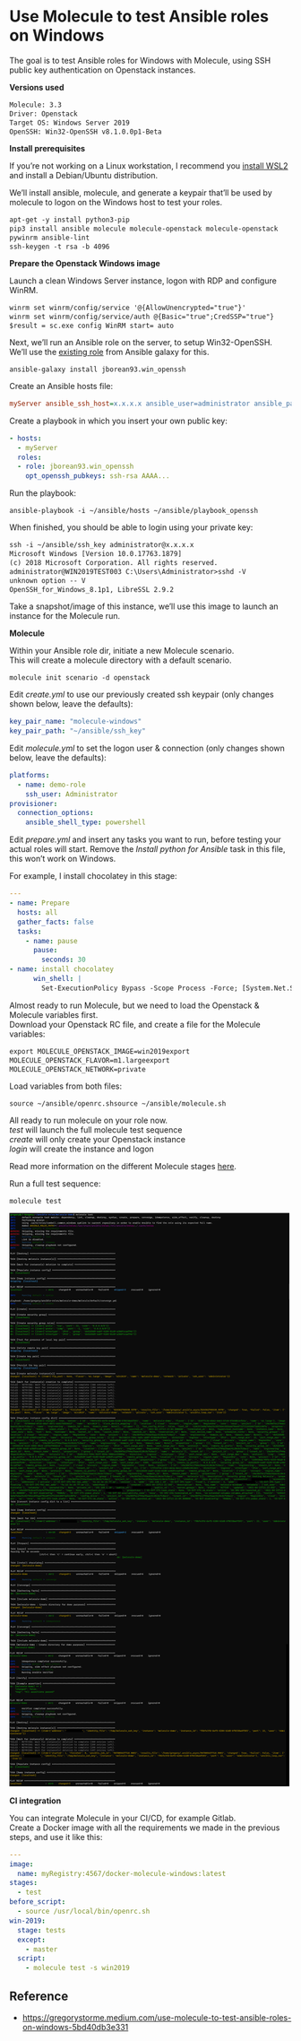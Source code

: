 
# Use Molecule to test Ansible roles on Windows

The goal is to test Ansible roles for Windows with Molecule, using SSH public key authentication on Openstack instances.

**Versions used**

```output
Molecule: 3.3  
Driver: Openstack  
Target OS: Windows Server 2019  
OpenSSH: Win32-OpenSSH v8.1.0.0p1-Beta
```

**Install prerequisites**

If you’re not working on a Linux workstation, I recommend you [install WSL2](https://docs.microsoft.com/en-us/windows/wsl/install-win10) and install a Debian/Ubuntu distribution.

We’ll install ansible, molecule, and generate a keypair that’ll be used by molecule to logon on the Windows host to test your roles.

```shell
apt-get -y install python3-pip
pip3 install ansible molecule molecule-openstack molecule-openstack pywinrm ansible-lint
ssh-keygen -t rsa -b 4096
```

**Prepare the Openstack Windows image**

Launch a clean Windows Server instance, logon with RDP and configure WinRM.

```shell
winrm set winrm/config/service '@{AllowUnencrypted="true"}'
winrm set winrm/config/service/auth @{Basic="true";CredSSP="true"}
$result = sc.exe config WinRM start= auto
```

Next, we’ll run an Ansible role on the server, to setup Win32-OpenSSH.  
We’ll use the [existing role](https://galaxy.ansible.com/jborean93/win_openssh) from Ansible galaxy for this.

```shell
ansible-galaxy install jborean93.win_openssh
```

Create an Ansible hosts file:

```ini
myServer ansible_ssh_host=x.x.x.x ansible_user=administrator ansible_password=Abc123?? ansible_connection=winrm ansible_port=5985 ansible_winrm_transport=credssp
```

Create a playbook in which you insert your own public key:

```yaml
- hosts:
  - myServer
  roles:
  - role: jborean93.win_openssh
    opt_openssh_pubkeys: ssh-rsa AAAA...
```

Run the playbook:

```shell
ansible-playbook -i ~/ansible/hosts ~/ansible/playbook_openssh
```

When finished, you should be able to login using your private key:

```shell
ssh -i ~/ansible/ssh_key administrator@x.x.x.x
Microsoft Windows [Version 10.0.17763.1879]
(c) 2018 Microsoft Corporation. All rights reserved.
administrator@WIN2019TEST003 C:\Users\Administrator>sshd -V
unknown option -- V
OpenSSH_for_Windows_8.1p1, LibreSSL 2.9.2

```

Take a snapshot/image of this instance, we’ll use this image to launch an instance for the Molecule run.

**Molecule**

Within your Ansible role dir, initiate a new Molecule scenario.  
This will create a molecule directory with a default scenario.

```shell
molecule init scenario -d openstack
```

Edit _create.yml_ to use our previously created ssh keypair (only changes shown below, leave the defaults):

```yaml
key_pair_name: "molecule-windows"
key_pair_path: "~/ansible/ssh_key"
```

Edit _molecule.yml_ to set the logon user & connection (only changes shown below, leave the defaults):

```yaml
platforms:
  - name: demo-role
    ssh_user: Administrator
provisioner:
  connection_options:
    ansible_shell_type: powershell
```

Edit _prepare.yml_ and insert any tasks you want to run, before testing your actual roles will start. Remove the _Install python for Ansible_ task in this file, this won’t work on Windows.  

For example, I install chocolatey in this stage:

```yaml
---
- name: Prepare
  hosts: all
  gather_facts: false
  tasks:
    - name: pause
      pause:
        seconds: 30
- name: install chocolatey
      win_shell: |
        Set-ExecutionPolicy Bypass -Scope Process -Force; [System.Net.ServicePointManager]::SecurityProtocol = [System.Net.ServicePointManager]::SecurityProtocol -bor 3072; iex ((New-Object System.Net.WebClient).DownloadString('https://chocolatey.org/install.ps1'))
```

Almost ready to run Molecule, but we need to load the Openstack & Molecule variables first.  
Download your Openstack RC file, and create a file for the Molecule variables:

```shell
export MOLECULE_OPENSTACK_IMAGE=win2019export MOLECULE_OPENSTACK_FLAVOR=m1.largeexport MOLECULE_OPENSTACK_NETWORK=private
```

Load variables from both files:

```shell
source ~/ansible/openrc.shsource ~/ansible/molecule.sh
```

All ready to run molecule on your role now.  
_test_ will launch the full molecule test sequence  
_create_ will only create your Openstack instance  
_login_ will create the instance and logon

Read more information on the different Molecule stages [here](https://molecule.readthedocs.io/en/latest/).

Run a full test sequence:

```
molecule test
```

![](./img/1_PiV8Q5CTPkN8tzc2gquaFQ.png)

**CI integration**

You can integrate Molecule in your CI/CD, for example Gitlab.  
Create a Docker image with all the requirements we made in the previous steps, and use it like this:

```yaml
---
image:
  name: myRegistry:4567/docker-molecule-windows:latest
stages:
  - test
before_script:
  - source /usr/local/bin/openrc.sh
win-2019:
  stage: tests
  except:
    - master
  script:
    - molecule test -s win2019
```

## Reference

* https://gregorystorme.medium.com/use-molecule-to-test-ansible-roles-on-windows-5bd40db3e331
